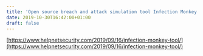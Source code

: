 ```yaml
---
title: 'Open source breach and attack simulation tool Infection Monkey gets new features'
date: 2019-10-30T16:42:00+01:00
draft: false
---
```


[https://www.helpnetsecurity.com/2019/09/16/infection-monkey-tool/](https://www.helpnetsecurity.com/2019/09/16/infection-monkey-tool/)